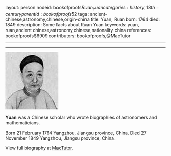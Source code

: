 layout: person
nodeid: bookofproofs$Ruan_Yuan
categories: history,18th-century
parentid: bookofproofs$52
tags: ancient-chinese,astronomy,chinese,origin-china
title: Yuan, Ruan
born: 1764
died: 1849
description: Some facts about Ruan Yuan
keywords: yuan, ruan,ancient chinese,astronomy,chinese,nationality china
references: bookofproofs$6909
contributors: bookofproofs,@MacTutor

---


---

![Ruan_Yuan.jpg](https://github.com/bookofproofs/bookofproofs.github.io/blob/main/_sources/_assets/images/portraits/Ruan_Yuan.jpg?raw=true)

**Yuan** was a Chinese scholar who wrote biographies of astronomers and mathematicians.

Born 21 February 1764 Yangzhou, Jiangsu province, China. Died 27 November 1849 Yangzhou, Jiangsu province, China.


View full biography at [MacTutor](https://mathshistory.st-andrews.ac.uk/Biographies/Ruan_Yuan/).